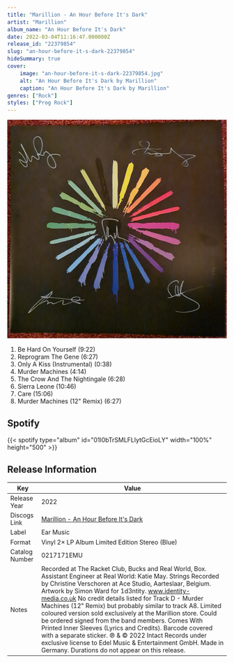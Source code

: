 ```yaml
---
title: "Marillion - An Hour Before It's Dark"
artist: "Marillion"
album_name: "An Hour Before It's Dark"
date: 2022-03-04T11:16:47.000000Z
release_id: "22379854"
slug: "an-hour-before-it-s-dark-22379854"
hideSummary: true
cover:
    image: "an-hour-before-it-s-dark-22379854.jpg"
    alt: "An Hour Before It's Dark by Marillion"
    caption: "An Hour Before It's Dark by Marillion"
genres: ["Rock"]
styles: ["Prog Rock"]
---
```


![An Hour Before It's Dark by Marillion](an-hour-before-it-s-dark-22379854.jpg)

<!-- section break -->

1. Be Hard On Yourself (9:22)
2. Reprogram The Gene (6:27)
3. Only A Kiss (Instrumental) (0:38)
4. Murder Machines (4:14)
5. The Crow And The Nightingale (6:28)
6. Sierra Leone (10:46)
7. Care (15:06)
8. Murder Machines (12" Remix) (6:27)

<!-- section break -->


## Spotify
{{< spotify type="album" id="01l0bTrSMLFLlytGcEioLY" width="100%" height="500" >}}




## Release Information
|  Key           | Value                                                |
| ---------------| ---------------------------------------------------- |
| Release Year   | 2022                                   |
| Discogs Link   | [Marillion - An Hour Before It's Dark](https://www.discogs.com/release/22379854-Marillion-An-Hour-Before-Its-Dark) |
| Label          | Ear Music |
| Format         | Vinyl 2× LP Album Limited Edition Stereo (Blue) |
| Catalog Number | 0217171EMU |
| Notes | Recorded at The Racket Club, Bucks and Real World, Box. Assistant Engineer at Real World: Katie May. Strings Recorded by Christine Verschoren at Ace Studio, Aarteslaar, Belgium. Artwork by Simon Ward for 1d3ntity. www.identity-media.co.uk  No credit details listed for Track D - Murder Machines (12" Remix) but probably similar to track A8.  Limited coloured version sold exclusively at the Marillion store. Could be ordered signed from the band members.   Comes With Printed Inner Sleeves (Lyrics and Credits). Barcode covered with a separate sticker.  ℗ & © 2022 Intact Records under exclusive license to Edel Music & Entertainment GmbH. Made in Germany.  Durations do not appear on this release. |